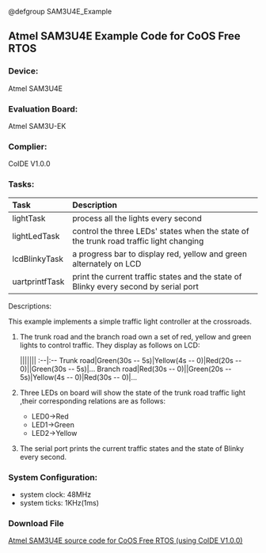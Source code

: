 @defgroup SAM3U4E_Example

## Atmel SAM3U4E Example Code for CoOS Free RTOS  ##

### Device: ###
Atmel SAM3U4E

### Evaluation Board: ###
Atmel SAM3U-EK

### Complier: ###
CoIDE V1.0.0

### Tasks: ###

Task|Description
:--|:--
lightTask|process all the lights every second
lightLedTask|control the three LEDs' states when the state of the trunk road traffic light changing
lcdBlinkyTask|a progress bar to display red, yellow and green alternately on LCD
uartprintfTask|print the current traffic states and the state of Blinky every second by serial port

Descriptions:

This example implements a simple traffic light controller at the crossroads.

1. The trunk road and the branch road own a set of red, yellow and green lights to control traffic. They display as follows on LCD:
	
	|||||||
:--|:--
Trunk road|Green(30s -- 5s)|Yellow(4s -- 0)|Red(20s -- 0)||Green(30s -- 5s)|...
Branch road|Red(30s -- 0)||Green(20s -- 5s)|Yellow(4s -- 0)|Red(30s -- 0)|...

2. Three LEDs on board will show the state of the trunk road traffic light ,their corresponding relations are as follows: 
	- LED0->Red 
	- LED1->Green 
	- LED2->Yellow
3. The serial port prints the current traffic states and the state of Blinky every second.

### System Configuration: ###

- system clock: 48MHz
- system ticks: 1KHz(1ms)

### Download File ###
[Atmel SAM3U4E source code for CoOS Free RTOS (using CoIDE V1.0.0)](http://www.coocox.org/download/downloadfile/CoOS/Demo/AT91SAM3U4E_CoOS.zip)
